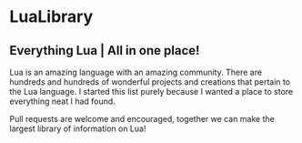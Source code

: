 # LuaLibrary
## Everything Lua | All in one place!

Lua is an amazing language with an amazing community. There are hundreds and hundreds of wonderful projects and creations that pertain to the Lua language. I started this list purely because I wanted a place to store everything neat I had found.

Pull requests are welcome and encouraged, together we can make the largest library of information on Lua!